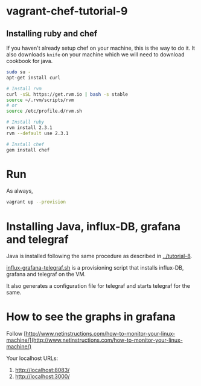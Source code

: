 # vagrant-chef-tutorial-9


## Installing ruby and chef

If you haven't already setup chef on your machine, this is the way to do it.
It also downloads `knife` on your machine which we will need to download cookbook for java.
```bash
sudo su -
apt-get install curl

# Install rvm
curl -sSL https://get.rvm.io | bash -s stable
source ~/.rvm/scripts/rvm
# or
source /etc/profile.d/rvm.sh

# Install ruby
rvm install 2.3.1
rvm --default use 2.3.1

# Install chef
gem install chef
```


# Run

As always,
```bash
vagrant up --provision
```



# Installing Java, influx-DB, grafana and telegraf

Java is installed following the same procedure as described in [../tutorial-8](tutorial-8).

[influx-grafana-telegraf.sh](./influx-grafana-telegraf.sh) is a provisioning script that installs
influx-DB, grafana and telegraf on the VM.

It also generates a configuration file for telegraf and starts telegraf for the same.



# How to see the graphs in grafana

Follow [http://www.netinstructions.com/how-to-monitor-your-linux-machine/](http://www.netinstructions.com/how-to-monitor-your-linux-machine/)

Your localhost URLs:

1. [http://localhost:8083/](http://localhost:8083/)
2. [http://localhost:3000/](http://localhost:3000/)
